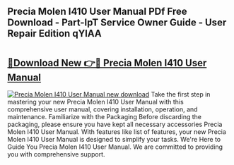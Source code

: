 ## Precia Molen I410 User Manual PDf Free Download - Part-IpT Service Owner Guide - User Repair Edition qYlAA

# <h2><a href="http://bc98864.oget.top/?id=Precia+Molen+I410+User+Manual">🔗Download New 👉🔴 Precia Molen I410 User Manual</a></h2>

[![Precia Molen I410 User Manual new download](https://i.imgur.com/5g1atiW.png)](http://bc98864.oget.top/?id=Precia+Molen+I410+User+Manual)
Take the first step in mastering your new Precia Molen I410 User Manual with this comprehensive user manual, covering installation, operation, and maintenance. Familiarize with the Packaging Before discarding the packaging, please ensure you have kept all necessary accessories Precia Molen I410 User Manual. With features like list of features, your new Precia Molen I410 User Manual is designed to simplify your tasks. We're Here to Guide You Precia Molen I410 User Manual. We are committed to providing you with comprehensive support.
